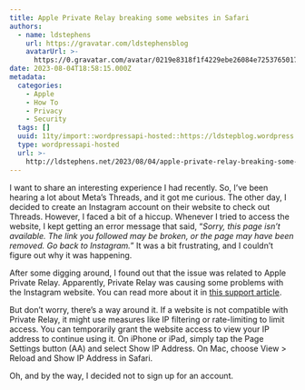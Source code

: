 ```yaml
---
title: Apple Private Relay breaking some websites in Safari
authors:
  - name: ldstephens
    url: https://gravatar.com/ldstephensblog
    avatarUrl: >-
      https://0.gravatar.com/avatar/0219e8318f1f4229ebe26084e7253765017f43ca0c631be37dc6d0b8ad6e40a4?s=96&d=identicon&r=G
date: 2023-08-04T18:58:15.000Z
metadata:
  categories:
    - Apple
    - How To
    - Privacy
    - Security
  tags: []
  uuid: 11ty/import::wordpressapi-hosted::https://ldstepblog.wordpress.com/?p=4649
  type: wordpressapi-hosted
  url: >-
    http://ldstephens.net/2023/08/04/apple-private-relay-breaking-some-websites-in-safari/
---
```

I want to share an interesting experience I had recently. So, I’ve been hearing a lot about Meta’s Threads, and it got me curious. The other day, I decided to create an Instagram account on their website to check out Threads. However, I faced a bit of a hiccup. Whenever I tried to access the website, I kept getting an error message that said, “_Sorry, this page isn’t available. The link you followed may be broken, or the page may have been removed. Go back to Instagram._” It was a bit frustrating, and I couldn’t figure out why it was happening.

After some digging around, I found out that the issue was related to Apple Private Relay. Apparently, Private Relay was causing some problems with the Instagram website. You can read more about it in [this support article](https://support.apple.com/en-us/HT213548).

But don’t worry, there’s a way around it. If a website is not compatible with Private Relay, it might use measures like IP filtering or rate-limiting to limit access. You can temporarily grant the website access to view your IP address to continue using it. On iPhone or iPad, simply tap the Page Settings button (AA) and select Show IP Address. On Mac, choose View > Reload and Show IP Address in Safari.

Oh, and by the way, I decided not to sign up for an account.